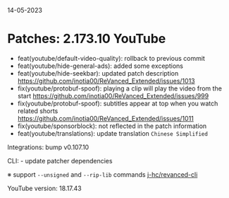 14-05-2023

Patches: 2.173.10
 YouTube
==
- feat(youtube/default-video-quality): rollback to previous commit
- feat(youtube/hide-general-ads): added some exceptions
- feat(youtube/hide-seekbar): updated patch description https://github.com/inotia00/ReVanced_Extended/issues/1013
- fix(youtube/protobuf-spoof): playing a clip will play the video from the start https://github.com/inotia00/ReVanced_Extended/issues/999
- fix(youtube/protobuf-spoof): subtitles appear at top when you watch related shorts https://github.com/inotia00/ReVanced_Extended/issues/1011
- fix(youtube/sponsorblock): not reflected in the patch information
- feat(youtube/translations): update translation
`Chinese Simplified`
 
Integrations:  bump v0.107.10 
 
CLI:  - update patcher dependencies

※ support `--unsigned` and `--rip-lib` commands [j-hc/revanced-cli](https://github.com/j-hc/revanced-cli)

YouTube version: 18.17.43
